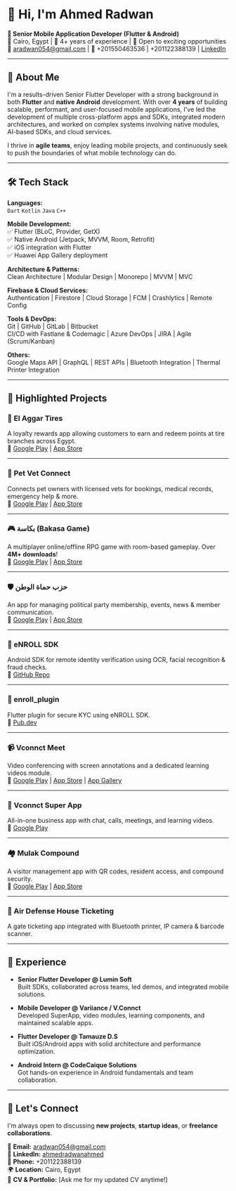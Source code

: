 # 👋 Hi, I'm Ahmed Radwan

**🎯 Senior Mobile Application Developer (Flutter & Android)**  
📍 Cairo, Egypt | 🧠 4+ years of experience | 💼 Open to exciting opportunities  
📧 aradwan054@gmail.com | 📱 +201550463536 | +201122388139 | [LinkedIn](https://www.linkedin.com/in/ahmedradwanahmed/)

---

## 🚀 About Me

I'm a results-driven Senior Flutter Developer with a strong background in both **Flutter** and **native Android** development. With over **4 years** of building scalable, performant, and user-focused mobile applications, I've led the development of multiple cross-platform apps and SDKs, integrated modern architectures, and worked on complex systems involving native modules, AI-based SDKs, and cloud services.

I thrive in **agile teams**, enjoy leading mobile projects, and continuously seek to push the boundaries of what mobile technology can do.

---

## 🛠️ Tech Stack

**Languages:**  
`Dart` `Kotlin` `Java` `C++`

**Mobile Development:**  
✅ Flutter (BLoC, Provider, GetX)  
✅ Native Android (Jetpack, MVVM, Room, Retrofit)  
✅ iOS integration with Flutter  
✅ Huawei App Gallery deployment

**Architecture & Patterns:**  
Clean Architecture | Modular Design | Monorepo | MVVM | MVC

**Firebase & Cloud Services:**  
Authentication | Firestore | Cloud Storage | FCM | Crashlytics | Remote Config

**Tools & DevOps:**  
Git | GitHub | GitLab | Bitbucket  
CI/CD with Fastlane & Codemagic | Azure DevOps | JIRA | Agile (Scrum/Kanban)

**Others:**  
Google Maps API | GraphQL | REST APIs | Bluetooth Integration | Thermal Printer Integration

---

## 📱 Highlighted Projects

### 🛞 El Aggar Tires  
A loyalty rewards app allowing customers to earn and redeem points at tire branches across Egypt.  
🔗 [Google Play](https://play.google.com/store/apps/details?id=com.elaggar.loyality) | [App Store](https://apps.apple.com/us/app/el-aggar/id6746553987)

---

### 🐶 Pet Vet Connect  
Connects pet owners with licensed vets for bookings, medical records, emergency help & more.  
🔗 [Google Play](https://play.google.com/store/apps/details?id=com.petvetconnect.pvc) | [App Store](https://apps.apple.com/eg/app/pet-vet-connect/id6480327974)

---

### 🎮 بكاسة (Bakasa Game)  
A multiplayer online/offline RPG game with room-based gameplay. Over **4M+ downloads**!  
🔗 [Google Play](https://play.google.com/store/apps/details?id=com.game.bakasa&hl=en&gl=US) | [App Store](https://apps.apple.com/us/app/bakasa/id6468965096)

---

### 🛡️ حزب حماة الوطن  
An app for managing political party membership, events, news & member communication.  
🔗 [Google Play](https://play.google.com/store/apps/details?id=com.luminsoft.humat.alwatan) | [App Store](https://apps.apple.com/eg/app/%D8%AD%D8%B2%D8%A8-%D8%AD%D9%85%D8%A7%D8%A9-%D8%A7%D9%84%D9%88%D8%B7%D9%86/id6741198652)

---

### 🔐 eNROLL SDK  
Android SDK for remote identity verification using OCR, facial recognition & fraud checks.  
🔗 [GitHub Repo](https://github.com/LuminSoft/eNROLL-Android)

---

### 🧪 enroll_plugin  
Flutter plugin for secure KYC using eNROLL SDK.  
🔗 [Pub.dev](https://pub.dev/packages/enroll_plugin)

---

### 📹 Vconnct Meet  
Video conferencing with screen annotations and a dedicated learning videos module.  
🔗 [Google Play](https://play.google.com/store/apps/details?id=com.vconnct.meet) | [App Store](https://apps.apple.com/us/app/vconnct-meet/id1603246524) | [App Gallery](https://appgallery.huawei.com/app/C105812215)

---

### 💼 Vconnct Super App  
All-in-one business app with chat, calls, meetings, and learning videos.  
🔗 [Google Play](https://play.google.com/store/apps/details?id=org.vconnct.superapp)

---

### 🏘️ Mulak Compound  
A visitor management app with QR codes, resident access, and compound security.  
🔗 [Google Play](https://play.google.com/store/apps/details?id=com.compound.mulak&hl=en&gl=US) | [App Store](https://apps.apple.com/us/app/mulak/id6479296043)

---

### 🎫 Air Defense House Ticketing  
A gate ticketing app integrated with Bluetooth printer, IP camera & barcode scanner.

---

## 💼 Experience

- **Senior Flutter Developer @ Lumin Soft**  
  Built SDKs, collaborated across teams, led demos, and integrated mobile solutions.

- **Mobile Developer @ Variiance / V.Connct**  
  Developed SuperApp, video modules, learning components, and maintained scalable apps.

- **Flutter Developer @ Tamauze D.S**  
  Built iOS/Android apps with solid architecture and performance optimization.

- **Android Intern @ CodeCaique Solutions**  
  Got hands-on experience in Android fundamentals and team collaboration.

---

## 📌 Let's Connect

I'm always open to discussing **new projects**, **startup ideas**, or **freelance collaborations**.

📩 **Email:** aradwan054@gmail.com  
🔗 **LinkedIn:** [ahmedradwanahmed](https://www.linkedin.com/in/ahmedradwanahmed/)  
📱 **Phone:** +201122388139   
🌍 **Location:** Cairo, Egypt  
🎯 **CV & Portfolio:** [Ask me for my updated CV anytime!]


